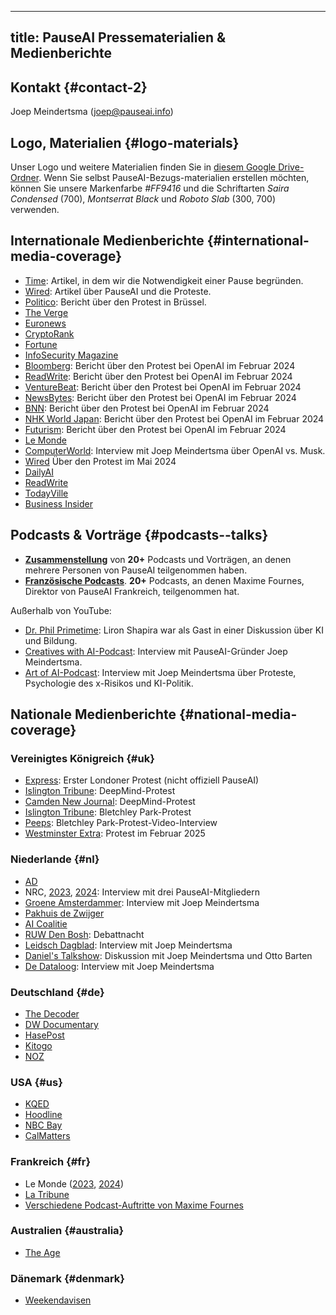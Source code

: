 

---
title: PauseAI Pressematerialien & Medienberichte
---

## Kontakt {#contact-2}

Joep Meindertsma ([joep@pauseai.info](mailto:joep@pauseai.info))

## Logo, Materialien {#logo-materials}

Unser Logo und weitere Materialien finden Sie in [diesem Google Drive-Ordner](https://drive.google.com/drive/folders/1bQ_MZ8giK-Mee4ABkO0BgcFInaXruNpa?usp=sharing).
Wenn Sie selbst PauseAI-Bezugs-materialien erstellen möchten, können Sie unsere Markenfarbe _\#FF9416_ und die Schriftarten _Saira Condensed_ (700), _Montserrat Black_ und _Roboto Slab_ (300, 700) verwenden.

## Internationale Medienberichte {#international-media-coverage}

- [Time](https://time.com/6295879/ai-pause-is-humanitys-best-bet-for-preventing-extinction/): Artikel, in dem wir die Notwendigkeit einer Pause begründen.
- [Wired](https://www.wired.com/story/pause-ai-existential-risk/): Artikel über PauseAI und die Proteste.
- [Politico](https://www.politico.eu/article/microsoft-brussels-elon-musk-anti-ai-protesters-well-five-of-them-descend-on-brussels/): Bericht über den Protest in Brüssel.
- [The Verge](https://www.theverge.com/2023/5/24/23735982/sam-altman-openai-superintelligent-benefits-talk-london-ucl-protests)
- [Euronews](https://www.euronews.com/next/2023/06/14/could-ai-lead-us-to-extinction-this-brussels-based-group-believes-so)
- [CryptoRank](https://cryptorank.io/news/feed/cbfc5-pause-ai-protest-ai-development)
- [Fortune](https://fortune.com/2023/05/24/openai-ceo-sam-altman-credits-elon-musk-with-teaching-him-the-importance-of-deep-tech-investing-but-he-has-no-interest-in-living-on-mars/)
- [InfoSecurity Magazine](https://www.infosecurity-magazine.com/news/uk-ai-safety-institute-blueprint/)
- [Bloomberg](https://www.bloomberg.com/news/newsletters/2024-02-13/ai-protest-at-openai-hq-in-san-francisco-focuses-on-military-work): Bericht über den Protest bei OpenAI im Februar 2024
- [ReadWrite](https://readwrite.com/stop-working-with-pentagon-openai-staff-face-protests/): Bericht über den Protest bei OpenAI im Februar 2024
- [VentureBeat](https://venturebeat.com/ai/protesters-gather-outside-openai-office-opposing-military-ai-and-agi/): Bericht über den Protest bei OpenAI im Februar 2024
- [NewsBytes](https://www.newsbytesapp.com/news/science/protestors-surround-openai-office-calling-for-ai-boycott/story): Bericht über den Protest bei OpenAI im Februar 2024
- [BNN](https://bnnbreaking.com/tech/openai-faces-protests-over-military-collaboration-and-agi-concerns): Bericht über den Protest bei OpenAI im Februar 2024
- [NHK World Japan](https://www3.nhk.or.jp/nhkworld/en/news/backstories/3047/): Bericht über den Protest bei OpenAI im Februar 2024
- [Futurism](https://futurism.com/protesters-swarm-openai): Bericht über den Protest bei OpenAI im Februar 2024
- [Le Monde](https://www.lemonde.fr/en/economy/article/2023/11/27/openai-the-beginnings-of-the-sam-altman-drama_6291282_19.html)
- [ComputerWorld](https://www.computerworld.com/article/3714261/sam-altmans-pledges-about-ai-responsibility-dont-mean-much-experts.html): Interview mit Joep Meindertsma über OpenAI vs. Musk.
- [Wired](https://www.wired.com/story/protesters-pause-ai-split-stop/?redirectURL=https://www.wired.com/story/protesters-pause-ai-split-stop/) Über den Protest im Mai 2024
- [DailyAI](https://dailyai.com/2024/05/pauseai-protestors-demand-a-halt-to-training-of-ai-models/)
- [ReadWrite](https://readwrite.com/pause-ai-protestors-are-fighting-to-put-ai-development-on-hold/)
- [TodayVille](https://www.todayville.com/poll-despite-global-pressure-americans-want-the-tech-industry-to-slow-down-on-ai/)
- [Business Insider](https://www.businessinsider.com/openai-cofounder-agi-coming-fast-needs-limits-john-schulman-2024-5?international=true&r=US&IR=T)

## Podcasts & Vorträge {#podcasts--talks}

- **[Zusammenstellung](https://www.youtube.com/playlist?list=PLI46NoubGtIJvSAWkC7VOmfWrLD2u1ZPA)** von **20+** Podcasts und Vorträgen, an denen mehrere Personen von PauseAI teilgenommen haben.
- **[Französische Podcasts](https://www.youtube.com/playlist?list=PLLUfQBgG_MvHh3b9Pedf139eVLsLs5zAs)**. **20+** Podcasts, an denen Maxime Fournes, Direktor von PauseAI Frankreich, teilgenommen hat.

Außerhalb von YouTube:

- [Dr. Phil Primetime](https://www.meritplus.com/c/s/VQ2aB6Sp?episodeId=LknWbG7N&play=1): Liron Shapira war als Gast in einer Diskussion über KI und Bildung.
- [Creatives with AI-Podcast](https://podcasters.spotify.com/pod/show/creativeswithai/episodes/15-AI-The-Race-Against-Time---Balancing-Progress-and-Potential-Catastrophe-with-Joep-Meinderstma-e28ln8a/a-aa9vpjp): Interview mit PauseAI-Gründer Joep Meindertsma.
- [Art of AI-Podcast](https://spotify.link/AggzYfcj8Db): Interview mit Joep Meindertsma über Proteste, Psychologie des x-Risikos und KI-Politik.

## Nationale Medienberichte {#national-media-coverage}

### Vereinigtes Königreich {#uk}

- [Express](https://www.express.co.uk/news/uk/1775620/artificial-intelligence-extinction-google-chat-gpt): Erster Londoner Protest (nicht offiziell PauseAI)
- [Islington Tribune](https://www.islingtontribune.co.uk/article/watch-out-the-robots-are-coming): DeepMind-Protest
- [Camden New Journal](https://www.camdennewjournal.co.uk/article/:protesters-tell-tech-quarter-companies-to-press-pause-on-artificial-intelligence-research): DeepMind-Protest
- [Islington Tribune](https://www.islingtontribune.co.uk/article/what-happens-in-bletchley-stays-in): Bletchley Park-Protest
- [Peeps](https://www.youtube.com/watch?v=a3HRYOIhfFI): Bletchley Park-Protest-Video-Interview
- [Westminster Extra](https://www.westminsterextra.co.uk/article/warning-governments-are-racing-ahead-with-ai): Protest im Februar 2025

### Niederlande {#nl}

- [AD](https://www.ad.nl/tech/ai-rel-in-nieuw-zeeland-kook-app-prijst-dodelijk-chloorgas-aan-als-verfrissend-gerecht~a1aa3705/)
- NRC, [2023](https://www.nrc.nl/nieuws/2023/06/24/sterft-de-mensheid-uit-door-ai-dat-is-sciencefiction-a4168053), [2024](https://www.nrc.nl/nieuws/2024/02/16/ai-doomers-zijn-doodsbang-voor-de-computer-ai-zal-proberen-de-macht-over-te-nemen-a4190130): Interview mit drei PauseAI-Mitgliedern
- [Groene Amsterdammer](https://www.groene.nl/artikel/losgeslagen-superintelligentie): Interview mit Joep Meindertsma
- [Pakhuis de Zwijger](https://dezwijger.nl/programma/ai-existential-risk-and-what-to-do-about-it)
- [AI Coalitie](https://nlaic.com/agenda/communitydag-invloed-van-ai-op-cultuur-en-media/)
- [RUW Den Bosh](https://ruwdenbosch.nl/paranoide-over-ai/): Debattnacht
- [Leidsch Dagblad](https://www.leidschdagblad.nl/cnt/dmf20231228_53324374): Interview mit Joep Meindertsma
- [Daniel's Talkshow](https://www.youtube.com/watch?v=mGzwtSqmDsU): Diskussion mit Joep Meindertsma und Otto Barten
- [De Dataloog](https://open.spotify.com/episode/2kB59A0bIltpSUdwaf0YM3): Interview mit Joep Meindertsma

### Deutschland {#de}

- [The Decoder](https://the-decoder.de/keine-super-ki-demonstranten-versammeln-sich-vor-dem-openai-buero/)
- [DW Documentary](https://youtu.be/KspkgAZUkoQ?si=h2Jm0Yvm9RT8t1ZT&t=1116)
- [HasePost](https://www.hasepost.de/eine-pause-fuer-ki-demonstration-fuer-ki-regulierung-in-osnabrueck-536971/)
- [Kitogo](https://kitogo.de/pauseai-demonstriert-in-osnabrueck-fuer-strengere-ki-regulierung/)
- [NOZ](https://www.noz.de/lokales/osnabrueck/artikel/pauseai-gruppe-warnt-in-osnabrueck-vor-kuenstlicher-intelligenz-48025131)

### USA {#us}

- [KQED](https://www.kqed.org/news/11985949/as-openai-unveils-big-update-protesters-call-for-pause-in-risky-frontier-tech)
- [Hoodline](https://hoodline.com/2024/05/ai-advancement-from-openai-unleashes-gpt-4o-amid-global-protests-and-market-frenzy/)
- [NBC Bay](https://www.nbcbayarea.com/news/tech/ai-protests-worldwide/3536439/)
- [CalMatters](https://calmatters.org/economy/technology/2024/09/california-ai-safety-regulations-bills/)

### Frankreich {#fr}

- Le Monde ([2023](https://www.lemonde.fr/en/economy/article/2023/11/27/openai-the-beginnings-of-the-sam-altman-drama_6291282_19.html), [2024](https://www.lemonde.fr/economie/article/2024/09/11/a-l-approche-du-sommet-de-paris-les-militants-inquiets-quant-a-la-securite-de-l-ia-cherchent-a-se-faire-entendre_6312979_3234.html))
- [La Tribune](https://www.latribune.fr/technos-medias/informatique/a-paris-et-dans-le-monde-les-inquiets-de-l-intelligence-artificielle-appellent-a-une-pause-997475.html)
- [Verschiedene Podcast-Auftritte von Maxime Fournes](https://www.youtube.com/results?search_query=maxime+fournes+pauseai)

### Australien {#australia}

- [The Age](https://www.theage.com.au/technology/most-dangerous-technology-ever-protesters-urge-ai-pause-20250207-p5laaq.html)

### Dänemark {#denmark}

- [Weekendavisen](https://www.weekendavisen.dk/samfund/kunstig-intelligens-aegte-frygt)